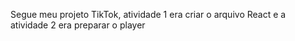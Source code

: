 Segue meu projeto TikTok, atividade 1 era criar o arquivo React e a atividade 2 era preparar o player